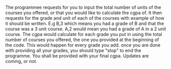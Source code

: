 The programmee requests for you to input the total number of units of the courses you offered, or that you would like to calculate the cgpa of. 
It then requests for the grade and unit of each of the courses with example of how it should be written. E.g B,3 which means you had a grade of B and that the course was a 3 unit course.
A,2 would mean you had a grade of A in a 2 unit course.
The cgpa would calculate for each grade you put in using the total number of courses you offered, the one you provided at the beginning of the code. This would happen for every grade you add.
once you are done with providing all your grades, you should type "stop" to end the programme. You shall be provided with your final cgpa. 
Updates are coming, or not. 
